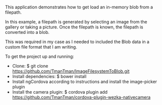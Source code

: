 This application demonstrates how to get load an in-memory blob from a filepath.

In this example, a filepath is generated by selecting an image from the gallery or taking a picture. Once the filepath is known,
the filepath is converted into a blob.

This was required in my case as I needed to included the Blob data in a custom file format that I am writing.

To get the project up and running:

* Clone: $ git clone https://github.com/TmanTman/ImageFilesystemToBlob.git
* Install dependencies: $ bower install
* Install ngCordova according to instructions and install the image-picker plugin
* Install the camera plugin: $ cordova plugin add https://github.com/TmanTman/cordova-plugin-wezka-nativecamera
